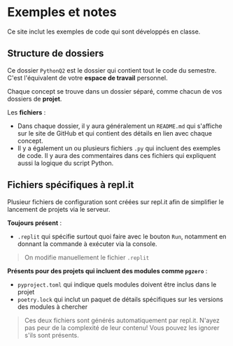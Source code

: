 # Exemples et notes

Ce site inclut les exemples de code qui sont développés en classe.


## Structure de dossiers

Ce dossier `PythonQ2` est le dossier qui contient tout le code du semestre. C'est l'équivalent de votre **espace de travail** personnel.

Chaque concept se trouve dans un dossier séparé, comme chacun de vos dossiers de **projet**.

Les **fichiers** :
* Dans chaque dossier, il y aura généralement un `README.md` qui s'affiche sur le site de GitHub et qui contient des détails en lien avec chaque concept.
* Il y a également un ou plusieurs fichiers `.py` qui incluent des exemples de code. Il y aura des commentaires dans ces fichiers qui expliquent aussi la logique du script Python.

## Fichiers spécifiques à repl.it

Plusieur fichiers de configuration sont créées sur repl.it afin de simplifier le lancement de projets via le serveur.

**Toujours présent** :

* `.replit` qui spécifie surtout quoi faire avec le bouton `Run`, notamment en donnant la commande à exécuter via la console.

> On modifie manuellement le fichier `.replit`

**Présents pour des projets qui incluent des modules comme `pgzero`** :

* `pyproject.toml` qui indique quels modules doivent être inclus dans le projet
* `poetry.lock` qui inclut un paquet de détails spécifiques sur les versions des modules à chercher

> Ces deux fichiers sont générés automatiquement par repl.it. N'ayez pas peur de la complexité de leur contenu! Vous pouvez les ignorer s'ils sont présents.
